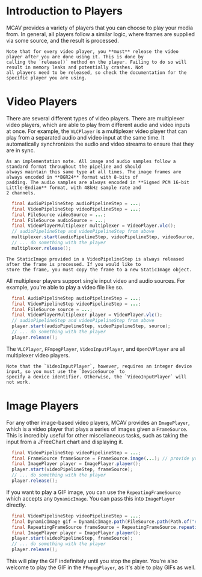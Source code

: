# Introduction to Players

MCAV provides a variety of players that you can choose to play your media from. In general, all players follow a
similar logic, where frames are supplied via some source, and the result is processed.

```{warning}
Note that for every video player, you **must** release the video player after you are done using it. This is done by
calling the `release()` method on the player. Failing to do so will result in memory leaks and potentially crashes. Not
all players need to be released, so check the documentation for the specific player you are using.
```

# Video Players

There are several different types of video players. There are multiplexer video players, which are able to play
from different audio and video inputs at once. For example, the `VLCPlayer` is a multiplexer video player that can play
from a separated audio and video input at the same time. It automatically synchronizes the audio and video streams to
ensure that they are in sync.

```{note}
As an implementation note. All image and audio samples follow a standard format throughout the pipeline and should
always maintain this same type at all times. The image frames are always encoded in **BGR24** format with 8-bits of
padding. The audio samples are always encoded in **Signed PCM 16-bit Little-Endian** format, with 48kHz sample rate and
2 channels.
```

```java
  final AudioPipelineStep audioPipelineStep = ...;
  final VideoPipelineStep videoPipelineStep = ...;
  final FileSource videoSource = ...;
  final FileSource audioSource = ...;
  final VideoPlayerMultiplexer multiplexer = VideoPlayer.vlc();
  // audioPipelineStep and videoPipelineStep from above
  multiplexer.start(audioPipelineStep, videoPipelineStep, videoSource, audioSource);
  // ... do something with the player
  multiplexer.release();
```

```{warning}
The StaticImage provided in a VideoPipelineStep is always released after the frame is processed. If you would like to
store the frame, you must copy the frame to a new StaticImage object.
```

All multiplexer players support single input video and audio sources. For example, you're able to play a video file like
so.

```java
  final AudioPipelineStep audioPipelineStep = ...;
  final VideoPipelineStep videoPipelineStep = ...;
  final FileSource source = ...;
  final VideoPlayerMultiplexer player = VideoPlayer.vlc();
  // audioPipelineStep and videoPipelineStep from above
  player.start(audioPipelineStep, videoPipelineStep, source);
  // ... do something with the player
  player.release();
```

The `VLCPlayer`, `FFmpegPlayer`, `VideoInputPlayer`, and `OpenCVPlayer` are all multiplexer video players.

```{note}
Note that the `VideoInputPlayer`, however, requires an integer device input, so you must use the `DeviceSource` to 
specify a device identifier. Otherwise, the `VideoInputPlayer` will not work.
```

# Image Players

For any other image-based video players, MCAV provides an `ImagePlayer`, which is a video player that plays a series of
images given a `FrameSource`. This is incredibly useful for other miscellaneous tasks, such as taking the input from a
JFreeChart chart and displaying it.

```java
  final VideoPipelineStep videoPipelineStep = ...;
  final FrameSource frameSource = FrameSource.image(...); // provide your frames in a supplier
  final ImagePlayer player = ImagePlayer.player();
  player.start(videoPipelineStep, frameSource);
  // ... do something with the player
  player.release();
```

If you want to play a GIF image, you can use the `RepeatingFrameSource` which accepts any `DynamicImage`. You can pass
this into `ImagePlayer` directly.

```java
  final VideoPipelineStep videoPipelineStep = ...;
  final DynamicImage gif = DynamicImage.path(FileSource.path(Path.of("example.gif"))); // provide your gif image
  final RepeatingFrameSource frameSource = RepeatingFrameSource.repeating(gif); // provide your gif frames in a supplier
  final ImagePlayer player = ImagePlayer.player();
  player.start(videoPipelineStep, frameSource);
  // ... do something with the player
  player.release();
```

This will play the GIF indefinitely until you stop the player. You're also welcome to play the GIF in the
`FFmpegPlayer`, as it's able to play GIFs as well.